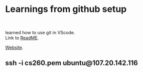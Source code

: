 <h1>Learnings from github setup </h1>
<br>

learned how to use git in VScode.
<br>
Link to [ReadME](https://github.com/Korea19800/startup/blob/main/README.md).

[Website](http://107.20.142.116/).

<h2>ssh -i cs260.pem ubuntu@107.20.142.116</h2>


